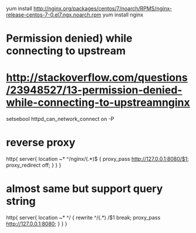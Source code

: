 yum install http://nginx.org/packages/centos/7/noarch/RPMS/nginx-release-centos-7-0.el7.ngx.noarch.rpm
yum install nginx


# Permission denied) while connecting to upstream
# http://stackoverflow.com/questions/23948527/13-permission-denied-while-connecting-to-upstreamnginx
setsebool httpd_can_network_connect on -P


# reverse proxy
http{
	server{
		   location ~* ^/nginx/(.*)$ {
			         proxy_pass http://127.0.0.1:8080/$1;
					       proxy_redirect off;
						      }
		    }
}
# almost same but support query string
http{
	server{
		   location ~* ^/ {
			         rewrite ^\/(.*) /$1 break;
					       proxy_pass http://127.0.0.1:8080;
						      }
		    }
}
